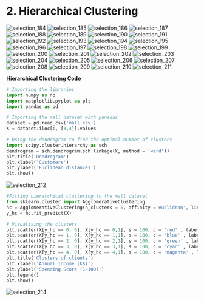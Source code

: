 # 2. Hierarchical Clustering

![selection_184](https://user-images.githubusercontent.com/15044221/30268317-313c4ca0-9707-11e7-8fee-b2ea67a8402a.png)
![selection_185](https://user-images.githubusercontent.com/15044221/30268321-31527b4c-9707-11e7-8cee-c96f6e3e7bc4.png)
![selection_186](https://user-images.githubusercontent.com/15044221/30268320-31466532-9707-11e7-80a1-f115bcbfd465.png)
![selection_187](https://user-images.githubusercontent.com/15044221/30268318-3141803a-9707-11e7-86a0-7604a17f3766.png)
![selection_188](https://user-images.githubusercontent.com/15044221/30268319-314259ba-9707-11e7-9ae4-4d34f932f4ab.png)
![selection_189](https://user-images.githubusercontent.com/15044221/30268322-315b20a8-9707-11e7-942c-6fae4c4d0081.png)
![selection_190](https://user-images.githubusercontent.com/15044221/30268323-317df92a-9707-11e7-99c0-1fcfcea045aa.png)
![selection_191](https://user-images.githubusercontent.com/15044221/30268324-3189356a-9707-11e7-96ac-d90b4c084e49.png)
![selection_192](https://user-images.githubusercontent.com/15044221/30268325-31929d30-9707-11e7-8438-7c4aa0446b64.png)
![selection_193](https://user-images.githubusercontent.com/15044221/30268326-319ce452-9707-11e7-94c7-52feae443c40.png)
![selection_194](https://user-images.githubusercontent.com/15044221/30268327-31adf0da-9707-11e7-8a54-df7b3d9382bd.png)
![selection_195](https://user-images.githubusercontent.com/15044221/30268328-31f526bc-9707-11e7-8b4e-8630cf524063.png)
![selection_196](https://user-images.githubusercontent.com/15044221/30268329-322e25ac-9707-11e7-9d6b-4a0a188f5c99.png)
![selection_197](https://user-images.githubusercontent.com/15044221/30268332-32667286-9707-11e7-934a-376b8e72c030.png)
![selection_198](https://user-images.githubusercontent.com/15044221/30268331-325e7f5e-9707-11e7-8865-549563704be9.png)
![selection_199](https://user-images.githubusercontent.com/15044221/30268333-326c7cd0-9707-11e7-9aa4-40660fd36f6e.png)
![selection_200](https://user-images.githubusercontent.com/15044221/30268334-3298bebc-9707-11e7-8a9c-45f99e20524e.png)
![selection_201](https://user-images.githubusercontent.com/15044221/30268335-32b885ee-9707-11e7-9ff5-98f81a6cee08.png)
![selection_202](https://user-images.githubusercontent.com/15044221/30268336-32dec510-9707-11e7-9665-482969f43eaf.png)
![selection_203](https://user-images.githubusercontent.com/15044221/30268337-32fca7b0-9707-11e7-8cef-aca227e708d3.png)
![selection_204](https://user-images.githubusercontent.com/15044221/30268339-332401e8-9707-11e7-9124-34d6a6a1843f.png)
![selection_205](https://user-images.githubusercontent.com/15044221/30268340-333268be-9707-11e7-9a5f-31df40849717.png)
![selection_206](https://user-images.githubusercontent.com/15044221/30268342-33456400-9707-11e7-8180-ab44200fd1df.png)
![selection_207](https://user-images.githubusercontent.com/15044221/30268343-335184b0-9707-11e7-9cbd-d3bd6b829d4f.png)
![selection_208](https://user-images.githubusercontent.com/15044221/30268344-335f5eb4-9707-11e7-935f-b69172951cf8.png)
![selection_209](https://user-images.githubusercontent.com/15044221/30268345-33763dfa-9707-11e7-93a1-1ea5280c0b95.png)
![selection_210](https://user-images.githubusercontent.com/15044221/30268347-339ce978-9707-11e7-94c3-6b94e035bfcd.png)
![selection_211](https://user-images.githubusercontent.com/15044221/30268346-33929d2e-9707-11e7-86e7-3cd59af8f796.png)


**Hierarchical Clustering Code**

```python
# Importing the libraries
import numpy as np
import matplotlib.pyplot as plt
import pandas as pd

# Importing the mall dataset with pansdas
dataset = pd.read_csv('mall.csv')
X = dataset.iloc[:, [3,4]].values

# Using the dendrogram to find the optimal number of clusters
import scipy.cluster.hierarchy as sch
dendrogram = sch.dendrogram(sch.linkage(X, method = 'ward'))
plt.title('Dendrogram')
plt.xlabel('Customers')
plt.ylabel('Euclidean distances')
plt.show()
```

![selection_212](https://user-images.githubusercontent.com/15044221/30268348-33a49a1a-9707-11e7-83b7-b6593f749d36.png)

```python
#Fitting hierarchical clustering to the mall dataset
from sklearn.cluster import AgglomerativeClustering
hc = AgglomerativeClustering(n_clusters = 5, affinity ='euclidean', linkage = 'ward')
y_hc = hc.fit_predict(X)

# Visualising the clusters
plt.scatter(X[y_hc == 0, 0], X[y_hc == 0,1], s = 100, c = 'red' , label = 'Careful')
plt.scatter(X[y_hc == 1, 0], X[y_hc == 1,1], s = 100, c = 'blue' , label = 'Standard')
plt.scatter(X[y_hc == 2, 0], X[y_hc == 2,1], s = 100, c = 'green' , label = 'Traget')
plt.scatter(X[y_hc == 3, 0], X[y_hc == 3,1], s = 100, c = 'cyan' , label = 'Careless')
plt.scatter(X[y_hc == 4, 0], X[y_hc == 4,1], s = 100, c = 'magenta' , label = 'Sensible')
plt.title('Clusters of clients')
plt.xlabel('Annual Income (k$)')
plt.ylabel('Spending Score (1-100)')
plt.legend()
plt.show()
```

![selection_214](https://user-images.githubusercontent.com/15044221/30268349-33af69a4-9707-11e7-8d89-c32f9af7555a.png)
